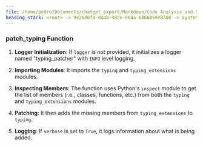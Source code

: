 ```yaml
---
file: /home/pedro/Documents/chatgpt_export/Markdown/Code Analysis and Suggestions.md
heading_stack: <root> -> 9e26d6f4-d44b-48ce-804a-b866059e8a08 -> System -> 2688ae0b-3d9e-45f7-8b73-a565f3fdc93f -> System -> aaa2bac3-68ad-45e4-a1fd-a350837ca8d1 -> User -> f831b866-ab70-403a-9851-255413e1dcc2 -> Assistant -> patch_typing Function
---
```

### patch_typing Function

1. **Logger Initialization**: If `logger` is not provided, it initializes a logger named "typing_patcher" with `INFO` level logging.
  
2. **Importing Modules**: It imports the `typing` and `typing_extensions` modules.
  
3. **Inspecting Members**: The function uses Python's `inspect` module to get the list of members (i.e., classes, functions, etc.) from both the `typing` and `typing_extensions` modules.
  
4. **Patching**: It then adds the missing members from `typing_extensions` to `typing`.
  
5. **Logging**: If `verbose` is set to `True`, it logs information about what is being added.

